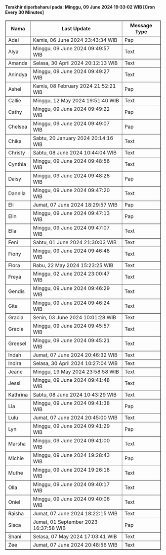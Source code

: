 #### Terakhir diperbaharui pada: Minggu, 09 June 2024 19:33:02 WIB [Cron Every 30 Minutes]

<table border='1'><tr><th>Nama</th><th>Last Update</th><th>Message Type</th></tr><tr><td>Adel</td><td>Kamis, 06 June 2024 23:43:34 WIB</td><td>Pap</td></tr><tr><td>Alya</td><td>Minggu, 09 June 2024 09:49:57 WIB</td><td>Text</td></tr><tr><td>Amanda</td><td>Selasa, 30 April 2024 20:12:13 WIB</td><td>Text</td></tr><tr><td>Anindya</td><td>Minggu, 09 June 2024 09:49:27 WIB</td><td>Text</td></tr><tr><td>Ashel</td><td>Kamis, 08 February 2024 21:52:21 WIB</td><td>Pap</td></tr><tr><td>Callie</td><td>Minggu, 12 May 2024 19:51:40 WIB</td><td>Text</td></tr><tr><td>Cathy</td><td>Minggu, 09 June 2024 09:49:22 WIB</td><td>Pap</td></tr><tr><td>Chelsea</td><td>Minggu, 09 June 2024 09:49:07 WIB</td><td>Pap</td></tr><tr><td>Chika</td><td>Sabtu, 20 January 2024 20:14:16 WIB</td><td>Text</td></tr><tr><td>Christy</td><td>Sabtu, 08 June 2024 10:44:04 WIB</td><td>Text</td></tr><tr><td>Cynthia</td><td>Minggu, 09 June 2024 09:48:56 WIB</td><td>Text</td></tr><tr><td>Daisy</td><td>Minggu, 09 June 2024 09:48:28 WIB</td><td>Pap</td></tr><tr><td>Danella</td><td>Minggu, 09 June 2024 09:47:20 WIB</td><td>Text</td></tr><tr><td>Eli</td><td>Jumat, 07 June 2024 18:29:57 WIB</td><td>Pap</td></tr><tr><td>Elin</td><td>Minggu, 09 June 2024 09:47:13 WIB</td><td>Pap</td></tr><tr><td>Ella</td><td>Minggu, 09 June 2024 09:47:07 WIB</td><td>Text</td></tr><tr><td>Feni</td><td>Sabtu, 01 June 2024 21:30:03 WIB</td><td>Text</td></tr><tr><td>Fiony</td><td>Minggu, 09 June 2024 09:46:48 WIB</td><td>Text</td></tr><tr><td>Flora</td><td>Rabu, 22 May 2024 15:23:25 WIB</td><td>Text</td></tr><tr><td>Freya</td><td>Minggu, 02 June 2024 23:00:47 WIB</td><td>Text</td></tr><tr><td>Gendis</td><td>Minggu, 09 June 2024 09:46:29 WIB</td><td>Text</td></tr><tr><td>Gita</td><td>Minggu, 09 June 2024 09:46:24 WIB</td><td>Text</td></tr><tr><td>Gracia</td><td>Senin, 03 June 2024 10:01:28 WIB</td><td>Text</td></tr><tr><td>Gracie</td><td>Minggu, 09 June 2024 09:45:57 WIB</td><td>Text</td></tr><tr><td>Greesel</td><td>Minggu, 09 June 2024 09:45:21 WIB</td><td>Text</td></tr><tr><td>Indah</td><td>Jumat, 07 June 2024 20:46:32 WIB</td><td>Text</td></tr><tr><td>Indira</td><td>Selasa, 30 April 2024 10:27:04 WIB</td><td>Text</td></tr><tr><td>Jeane</td><td>Minggu, 19 May 2024 23:58:58 WIB</td><td>Text</td></tr><tr><td>Jessi</td><td>Minggu, 09 June 2024 09:41:48 WIB</td><td>Text</td></tr><tr><td>Kathrina</td><td>Sabtu, 08 June 2024 10:43:29 WIB</td><td>Text</td></tr><tr><td>Lia</td><td>Minggu, 09 June 2024 09:41:38 WIB</td><td>Pap</td></tr><tr><td>Lulu</td><td>Jumat, 07 June 2024 20:45:00 WIB</td><td>Text</td></tr><tr><td>Lyn</td><td>Minggu, 09 June 2024 09:41:29 WIB</td><td>Pap</td></tr><tr><td>Marsha</td><td>Minggu, 09 June 2024 09:41:00 WIB</td><td>Text</td></tr><tr><td>Michie</td><td>Minggu, 09 June 2024 19:28:43 WIB</td><td>Pap</td></tr><tr><td>Muthe</td><td>Minggu, 09 June 2024 19:26:18 WIB</td><td>Text</td></tr><tr><td>Olla</td><td>Minggu, 09 June 2024 09:40:17 WIB</td><td>Text</td></tr><tr><td>Oniel</td><td>Minggu, 09 June 2024 09:40:06 WIB</td><td>Text</td></tr><tr><td>Raisha</td><td>Jumat, 07 June 2024 18:22:15 WIB</td><td>Text</td></tr><tr><td>Sisca</td><td>Jumat, 01 September 2023 16:37:58 WIB</td><td>Pap</td></tr><tr><td>Shani</td><td>Selasa, 07 May 2024 17:03:41 WIB</td><td>Text</td></tr><tr><td>Zee</td><td>Jumat, 07 June 2024 20:48:56 WIB</td><td>Text</td></tr></table>